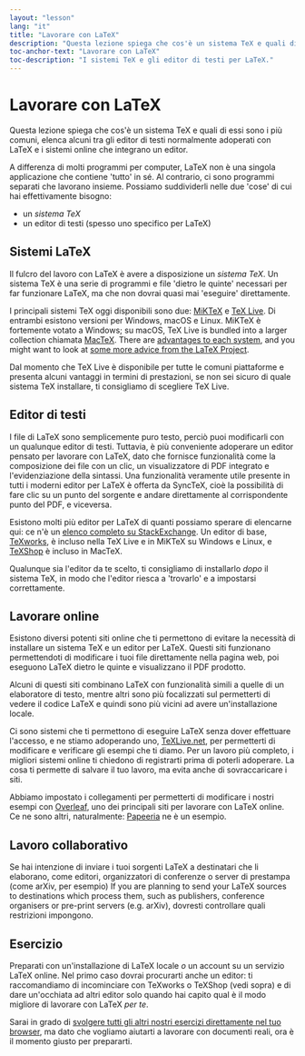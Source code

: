 ```yaml
---
layout: "lesson"
lang: "it"
title: "Lavorare con LaTeX"
description: "Questa lezione spiega che cos'è un sistema TeX e quali di essi sono i più comuni, elenca alcuni tra gli editor di testi normalmente adoperati con LaTeX e i sistemi online che integrano un editor."
toc-anchor-text: "Lavorare con LaTeX"
toc-description: "I sistemi TeX e gli editor di testi per LaTeX."
---
```


# Lavorare con LaTeX

<span
  class="summary">Questa lezione spiega che cos'è un sistema TeX e quali di essi sono i più comuni, elenca alcuni tra gli editor di testi normalmente adoperati con LaTeX e i sistemi online che integrano un editor.</span>

A differenza di molti programmi per computer, LaTeX non è una singola applicazione 
che contiene 'tutto' in sé. Al contrario, ci sono programmi separati che lavorano 
insieme. Possiamo suddividerli nelle due 'cose' di cui hai effettivamente bisogno:

- un _sistema TeX_
- un editor di testi (spesso uno specifico per LaTeX)

## Sistemi LaTeX

Il fulcro del lavoro con LaTeX è avere a disposizione un _sistema TeX_. 
Un sistema TeX è una serie di programmi e file 'dietro le quinte' necessari 
per far funzionare LaTeX, ma che non dovrai quasi mai 'eseguire' direttamente.

I principali sistemi TeX oggi disponibili sono due:
[MiKTeX](https://miktex.org/) e [TeX Live](https://tug.org/texlive). 
Di entrambi esistono versioni per Windows, macOS e Linux.
MiKTeX è fortemente votato a Windows;
su macOS, TeX Live is bundled into a larger collection chiamata 
[MacTeX](http://www.tug.org/mactex/).
There are [advantages to each
system](https://tex.stackexchange.com/questions/20036), and you might want to
look at [some more advice from the LaTeX
Project](https://www.latex-project.org/get/).

Dal momento che TeX Live è disponibile per tutte le comuni piattaforme e presenta 
alcuni vantaggi in termini di prestazioni, se non sei sicuro di quale sistema TeX
installare, ti consigliamo di scegliere TeX Live.

## Editor di testi

I file di LaTeX sono semplicemente puro testo, perciò puoi modificarli con un 
qualunque editor di testi.
Tuttavia, è più conveniente adoperare un editor pensato per lavorare con LaTeX,
dato che fornisce funzionalità come la composizione dei file con un clic, 
un visualizzatore di PDF integrato e l'evidenziazione della sintassi.
Una funzionalità veramente utile presente in tutti i moderni editor per LaTeX
è offerta da SyncTeX, cioè la possibilità di fare clic su un punto del sorgente 
e andare direttamente al corrispondente punto del PDF, e viceversa.

Esistono molti più editor per LaTeX di quanti possiamo sperare di elencarne qui:
ce n'è un [elenco completo su
StackExchange](https://tex.stackexchange.com/questions/339/latex-editors-ides).
Un editor di base, [TeXworks](https://tug.org/texworks), è incluso nella TeX Live
e in MiKTeX su Windows e Linux, e [TeXShop](https://pages.uoregon.edu/koch/texshop/)
è incluso in MacTeX.

<p 
  class="hint">Qualunque sia l'editor da te scelto, ti consigliamo di installarlo <i>dopo</i> il sistema TeX, in modo che l'editor riesca a 'trovarlo' e a impostarsi correttamente.</p>

## Lavorare online

Esistono diversi potenti siti online che ti permettono di evitare 
la necessità di installare un sistema TeX e un editor per LaTeX. 
Questi siti funzionano permettendoti di modificare i tuoi file 
direttamente nella pagina web, poi eseguono LaTeX dietro le quinte 
e visualizzano il PDF prodotto.

Alcuni di questi siti combinano LaTeX con funzionalità simili a 
quelle di un elaboratore di testo, mentre altri sono più focalizzati 
sul permetterti di vedere il codice LaTeX e quindi sono più vicini 
ad avere un'installazione locale.

Ci sono sistemi che ti permettono di eseguire LaTeX senza 
dover effettuare l'accesso, e ne stiamo adoperando uno,
[TeXLive.net](https://texlive.net), per permetterti di
modificare e verificare gli esempi che ti diamo. 
Per un lavoro più completo, i migliori sistemi online 
ti chiedono di registrarti prima di poterli adoperare.
La cosa ti permette di salvare il tuo lavoro, ma evita 
anche di sovraccaricare i siti.

Abbiamo impostato i collegamenti per permetterti di modificare
i nostri esempi con [Overleaf](https://www.overleaf.com), uno dei
principali siti per lavorare con LaTeX online. 
Ce ne sono altri, naturalmente:
[Papeeria](https://papeeria.com/) ne è un esempio.

## Lavoro collaborativo

Se hai intenzione di inviare i tuoi sorgenti LaTeX a destinatari
che li elaborano, come editori, organizzatori di conferenze o
server di prestampa (come arXiv, per esempio) 
If you are planning to send your LaTeX sources to destinations which process
them, such as publishers, conference organisers or pre-print servers
(e.g. arXiv), dovresti controllare quali restrizioni impongono.

## Esercizio

Preparati con un'installazione di LaTeX locale _o_ un account su 
un servizio LaTeX online. Nel primo caso dovrai procurarti anche
un editor: ti raccomandiamo di incominciare con TeXworks o TeXShop
(vedi sopra) e di dare un'occhiata ad altri editor solo quando hai
capito qual è il modo migliore di lavorare con LaTeX _per te_.

Sarai in grado di [svolgere tutti gli altri nostri esercizi direttamente nel tuo browser](help.md), 
ma dato che vogliamo aiutarti a lavorare con documenti reali, ora è
il momento giusto per prepararti.
